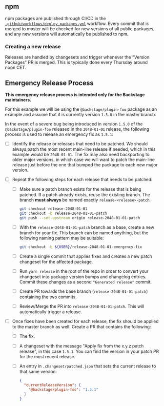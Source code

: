<!-- This is intentionally left out of the microsite, since it only applies to the main repo -->

## npm

npm packages are published through CI/CD in the
[`.github/workflows/deploy_packages.yml`](https://github.com/backstage/backstage/blob/master/.github/workflows/deploy_packages.yml)
workflow. Every commit that is merged to master will be checked for new versions
of all public packages, and any new versions will automatically be published to
npm.

### Creating a new release

Releases are handled by changesets and trigger whenever the "Version Packages"
PR is merged. This is typically done every Thursday around noon CET.

## Emergency Release Process

**This emergency release process is intended only for the Backstage
maintainers.**

For this example we will be using the `@backstage/plugin-foo` package as an
example and assume that it is currently version `1.5.0` in the master branch.

In the event of a severe bug being introduced in version `1.5.0` of the
`@backstage/plugin-foo` released in the `2048-01-01` release, the following
process is used to release an emergency fix as `1.5.1`:

- [ ] Identify the release or releases that need to be patched. We should always
      patch the most recent main-line release if needed, which in this example
      would be `2048-01-01`. The fix may also need backporting to older major
      versions, in which case we will want to patch the main-line release just
      before the one that bumped the package to each new major version.
- [ ] Repeat the following steps for each release that needs to be patched:

  - [ ] Make sure a patch branch exists for the release that is being patched.
        If a patch already exists, reuse the existing branch. The branch **must
        always** be named exactly `release-<release>-patch`.

    ```bash
    git checkout release-2048-01-01
    git checkout -b release-2048-01-01-patch
    git push --set-upstream origin release-2048-01-01-patch
    ```

  - [ ] With the `release-2048-01-01-patch` branch as a base, create a new
        branch for your fix. This branch can be named anything, but the
        following naming pattern may be suitable:

    ```bash
    git checkout -b ${USER}/release-2048-01-01-emergency-fix
    ```

  - [ ] Create a single commit that applies fixes and creates a new patch
        changeset for the affected package.
  - [ ] Run `yarn release` in the root of the repo in order to convert your
        changeset into package version bumps and changelog entries. Commit these
        changes as a second `"Generated release"` commit.
  - [ ] Create PR towards the base branch (`release-2048-01-01-patch`)
        containing the two commits.
  - [ ] Review/Merge the PR into `release-2048-01-01-patch`. This will
        automatically trigger a release.

- [ ] Once fixes have been created for each release, the fix should be applied
      to the master branch as well. Create a PR that contains the following:

  - [ ] The fix.
  - [ ] A changeset with the message "Apply fix from the x.y.z patch release",
        in this case `1.5.1`. You can find the version in your patch PR for the
        most recent release.
  - [ ] An entry in `.changeset/patched.json` that sets the current release to
        that same version:

    ```json
    {
      "currentReleaseVersion": {
        "@backstage/plugin-foo": "1.5.1"
      }
    }
    ```
